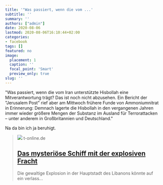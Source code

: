 ```yaml
---
title: '"Was passiert, wenn die vom ...'
subtitle: ''
summary: ''
authors: ["admin"]
date: 2020-08-06
lastmod: 2020-08-06T16:10:44+02:00
categories:
- facebook
tags: []
featured: no
image:
  placement: 1
  caption: ''
  focal_point: 'Smart'
  preview_only: true
slug: ''
---
```

"Was passiert, wenn die vom Iran unterstützte Hisbollah eine Mitverantwortung trägt? Das ist noch nicht abzusehen. Ein Bericht der "Jerusalem Post" rief aber am Mittwoch frühere Funde von Ammoniumnitrat in Erinnerung: Demnach lagerte die Hisbollah in den vergangenen Jahren immer wieder größere Mengen der Substanz im Ausland für Terrorattacken – unter anderem in Großbritannien und Deutschland."

Na da bin ich ja beruhigt.
> [![](https://images.t-online.de/2021/05/88346394v3/0x40:800x450/fit-in/1800x0/eine-alte-aufnahme-der-rhosus-sie-brachte-offenbar-das-ammoniumnitrat-nach-beirut-warum-blieb-es-dort-im-lagerhaus-12.jpg)](https://www.t-online.de/nachrichten/panorama/id_88345294/explosion-in-beirut-mysterioeses-schiff-mit-explosiver-fracht.html)
> t-online.de
> ## [Das mysteriöse Schiff mit der explosiven Fracht](https://www.t-online.de/nachrichten/panorama/id_88345294/explosion-in-beirut-mysterioeses-schiff-mit-explosiver-fracht.html)
>
>Die gewaltige Explosion in der Hauptstadt des Libanons könnte auf ein verlass...

